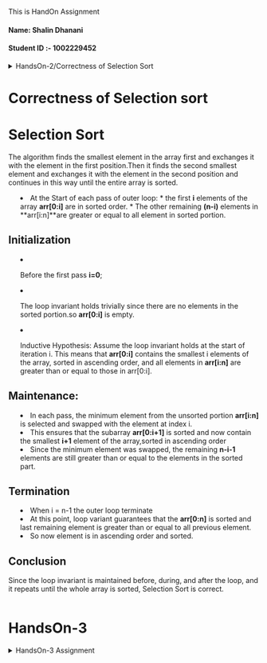 
This is  HandOn Assignment

#### Name: Shalin Dhanani
#### Student ID :- 1002229452







<details>

<summary>HandsOn-2/Correctness of Selection Sort<summary>

# Correctness of Selection sort

# Selection Sort


The algorithm finds the smallest element in the array first and exchanges it with the element in the first
position.Then it finds the second smallest element and exchanges it with the element in the second position and continues
in this way until the entire array is sorted.

* At the Start of each pass of outer loop:
      * the first **i** elements of the array **arr[0:i]** are in sorted order.
      * The other remaining **(n-i)** elements in **arr[i:n]**are greater or equal to all element in sorted portion.

## Initialization
* Before the first pass **i=0**;
* The loop invariant holds trivially since there are no elements in the sorted portion.so **arr[0:i]** is empty.

* Inductive Hypothesis: Assume the loop invariant holds at the start of iteration i. This means that **arr[0:i]** contains the smallest i elements of the array, sorted in ascending order, and all elements in **arr[i:n]** are greater than or equal to those in arr[0:i]. 

## Maintenance:

* In each pass, the minimum element from the unsorted portion **arr[i:n]** is selected and swapped with the element at index i.
* This ensures that the subarray **arr[0:i+1]**  is sorted and now contain the smallest **i+1** element of the array,sorted in ascending order
* Since the minimum element was swapped, the remaining **n-i-1** elements are still greater than or equal to the elements in the sorted part.

## Termination
* When i = n-1 the outer loop terminate
* At this point, loop variant guarantees that the  **arr[0:n]** is sorted  and last remaining element is greater than or equal to all previous element.
* So now element is in ascending order and sorted.

## Conclusion
Since the loop invariant is maintained before, during, and after the loop, and it repeats until the whole array is sorted, Selection Sort is correct.

</details>

# HandsOn-3

<details>

<summary>HandsOn-3 Assignment</summary>

[`HandsOn-3.md`](HandsOn_3/HandOn-3.md)
</details>